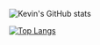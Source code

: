 ![Kevin's GitHub stats](https://github-readme-stats.vercel.app/api?username=kev6070&show_icons=true&theme=radical)

[![Top Langs](https://github-readme-stats.vercel.app/api/top-langs/?username=kev6070&theme=radical&show_icons=truelangs_count=8 )](https://github.com/anuraghazra/github-readme-stats)








